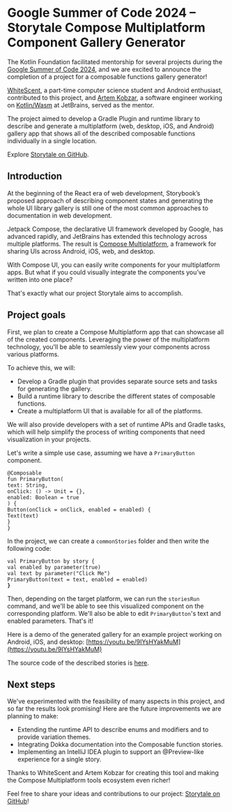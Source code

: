 # Google Summer of Code 2024 – Storytale Compose Multiplatform Component Gallery Generator

The Kotlin Foundation facilitated mentorship for several projects during the [Google Summer of Code 2024](https://summerofcode.withgoogle.com/archive/2024/organizations/kotlin-foundation), and we are excited to announce the completion of a project for a composable functions gallery generator\!

[WhiteScent](https://github.com/whitescent), a part-time computer science student and Android enthusiast, contributed to this project, and [Artem Kobzar](https://github.com/JSMonk), a software engineer working on [Kotlin/Wasm](https://kotlinlang.org/docs/wasm-overview.html) at JetBrains, served as the mentor. 

The project aimed to develop a Gradle Plugin and runtime library to describe and generate a multiplatform (web, desktop, iOS, and Android) gallery app that shows all of the described composable functions individually in a single location.

Explore [Storytale on GitHub](https://github.com/Kotlin/Storytale).

## Introduction

At the beginning of the React era of web development, Storybook’s proposed approach of describing component states and generating the whole UI library gallery is still one of the most common approaches to documentation in web development.

Jetpack Compose, the declarative UI framework developed by Google, has advanced rapidly, and JetBrains has extended this technology across multiple platforms. The result is [Compose Multiplatform](https://github.com/JetBrains/compose-multiplatform), a framework for sharing UIs across Android, iOS, web, and desktop.

With Compose UI, you can easily write components for your multiplatform apps. But what if you could visually integrate the components you’ve written into one place?

That's exactly what our project Storytale aims to accomplish.

## Project goals

First, we plan to create a Compose Multiplatform app that can showcase all of the created components. Leveraging the power of the multiplatform technology, you'll be able to seamlessly view your components across various platforms.

To achieve this, we will:

* Develop a Gradle plugin that provides separate source sets and tasks for generating the gallery.  
* Build a runtime library to describe the different states of composable functions.  
* Create a multiplatform UI that is available for all of the platforms.

We will also provide developers with a set of runtime APIs and Gradle tasks, which will help simplify the process of writing components that need visualization in your projects. 

Let's write a simple use case, assuming we have a `PrimaryButton` component.

`@Composable`  
`fun PrimaryButton(`  
 `text: String,`  
 `onClick: () -> Unit = {},`  
 `enabled: Boolean = true`  
`) {`  
 `Button(onClick = onClick, enabled = enabled) {`  
   `Text(text)`  
 `}`  
`}`

In the project, we can create a `commonStories` folder and then write the following code:

`val PrimaryButton by story {`  
 `val enabled by parameter(true)`  
 `val text by parameter("Click Me")`  
 `PrimaryButton(text = text, enabled = enabled)`  
**`}`**

Then, depending on the target platform, we can run the `storiesRun` command, and we'll be able to see this visualized component on the corresponding platform. We'll also be able to edit `PrimaryButton`'s text and enabled parameters. That's it\!

Here is a demo of the generated gallery for an example project working on Android, iOS, and desktop: [https://youtu.be/9IYsHYakMuM](https://youtu.be/9IYsHYakMuM)

The source code of the described stories is [here](https://github.com/Kotlin/Storytale/tree/main/examples/src/commonStories/kotlin).
## Next steps

We've experimented with the feasibility of many aspects in this project, and so far the results look promising\! Here are the future improvements we are planning to make:

* Extending the runtime API to describe enums and modifiers and to provide variation themes.  
* Integrating Dokka documentation into the Composable function stories.  
* Implementing an IntelliJ IDEA plugin to support an @Preview-like experience for a single story.

Thanks to WhiteScent and Artem Kobzar for creating this tool and making the Compose Multiplatform tools ecosystem even richer\!

Feel free to share your ideas and contributions to our project: [Storytale on GitHub](https://github.com/Kotlin/Storytale)\!
